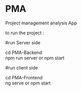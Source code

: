 # PMA
Project management analysis App


to run the project :

#run Server side

cd PMA-Backend            
npm run server or npm start

#run client side

cd PMA-Frontend           
ng serve or npm start

